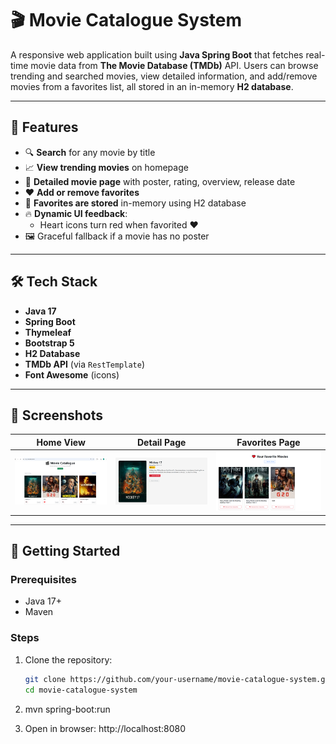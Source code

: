 # 🎬 Movie Catalogue System

A responsive web application built using **Java Spring Boot** that fetches real-time movie data from **The Movie Database (TMDb)** API. Users can browse trending and searched movies, view detailed information, and add/remove movies from a favorites list, all stored in an in-memory **H2 database**.

---

## 🚀 Features

- 🔍 **Search** for any movie by title
- 📈 **View trending movies** on homepage
- 📝 **Detailed movie page** with poster, rating, overview, release date
- ❤️ **Add or remove favorites**
- 🧠 **Favorites are stored** in-memory using H2 database
- 🔥 **Dynamic UI feedback**:
  - Heart icons turn red when favorited ❤️
- 🖼️ Graceful fallback if a movie has no poster

---

## 🛠️ Tech Stack

- **Java 17**
- **Spring Boot**
- **Thymeleaf**
- **Bootstrap 5**
- **H2 Database**
- **TMDb API** (via `RestTemplate`)
- **Font Awesome** (icons)

---

## 📸 Screenshots

| Home View | Detail Page | Favorites Page |
|-----------|-------------|----------------|
| ![home](screenshots/home.png) | ![details](screenshots/details.png) | ![favorites](screenshots/favorites.png) |

---

## 🧪 Getting Started

### Prerequisites

- Java 17+
- Maven

### Steps

1. Clone the repository:
   ```bash
   git clone https://github.com/your-username/movie-catalogue-system.git
   cd movie-catalogue-system

2. mvn spring-boot:run

3. Open in browser: http://localhost:8080



